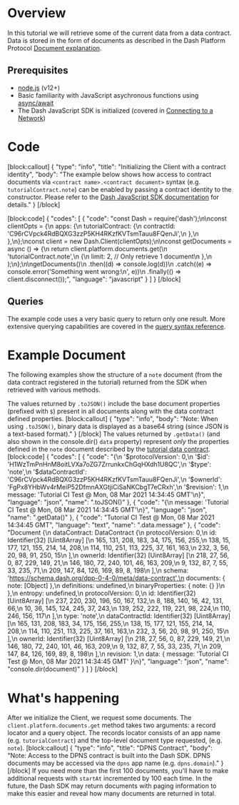 # Overview

In this tutorial we will retrieve some of the current data from a data contract. Data is stored in the form of documents as described in the Dash Platform Protocol [Document explanation](explanation-platform-protocol-document).

## Prerequisites
- [node.js](https://nodejs.org/en/) (v12+)
- Basic familiarity with JavaScript asychronous functions using [async/await](https://developer.mozilla.org/en-US/docs/Learn/JavaScript/Asynchronous/Async_await)
- The Dash JavaScript SDK is initialized (covered in [Connecting to a Network](tutorial-connecting-to-testnet))

# Code
[block:callout]
{
  "type": "info",
  "title": "Initializing the Client with a contract identity",
  "body": "The example below shows how access to contract documents via `<contract name>.<contract document>` syntax (e.g. `tutorialContract.note`) can be enabled by passing a contract identity to the constructor. Please refer to the [Dash JavaScript SDK documentation](https://dashevo.github.io/js-dash-sdk/#/getting-started/multiple-apps) for details."
}
[/block]

[block:code]
{
  "codes": [
    {
      "code": "const Dash = require('dash');\n\nconst clientOpts = {\n  apps: {\n    tutorialContract: {\n      contractId: 'C96rCVpck4RdBQXG3zzP5KH4RKzfKVTsmTauu8FQenJi',\n    },\n  },\n};\nconst client = new Dash.Client(clientOpts);\n\nconst getDocuments = async () => {\n  return client.platform.documents.get(\n    'tutorialContract.note',\n    {\n      limit: 2, // Only retrieve 1 document\n    },\n  );\n};\n\ngetDocuments()\n  .then((d) => console.log(d))\n  .catch((e) => console.error('Something went wrong:\\n', e))\n  .finally(() => client.disconnect());",
      "language": "javascript"
    }
  ]
}
[/block]
## Queries

The example code uses a very basic query to return only one result. More extensive querying capabilities are covered in the [query syntax reference](reference-query-syntax).

# Example Document

The following examples show the structure of a `note` document (from the data contract registered in the tutorial) returned from the SDK when retrieved with various methods. 

The values returned by `.toJSON()` include the base document properties (prefixed with `$`) present in all documents along with the data contract defined properties. 
[block:callout]
{
  "type": "info",
  "body": "Note: When using `.toJSON()`, binary data is displayed as a base64 string (since JSON is a text-based format)."
}
[/block]
The values returned by `.getData()` (and also shown in the console.dir() `data` property) represent _only_ the properties defined in the `note` document described by the [tutorial data contract](tutorial-register-a-data-contract#code).
[block:code]
{
  "codes": [
    {
      "code": "{\n  '$protocolVersion': 0,\n  '$id': 'H1WzTmPnHnM8oitLVXa7oZG7ZrrunkxChGqHXdh1U8QC',\n  '$type': 'note',\n  '$dataContractId': 'C96rCVpck4RdBQXG3zzP5KH4RKzfKVTsmTauu8FQenJi',\n  '$ownerId': 'FgPx8YHbWv4rMeiP52DfmnAXGtjiCiSaNKCbgT7eCRxh',\n  '$revision': 1,\n  message: 'Tutorial CI Test @ Mon, 08 Mar 2021 14:34:45 GMT'\n}",
      "language": "json",
      "name": ".toJSON()"
    },
    {
      "code": "{\n  message: 'Tutorial CI Test @ Mon, 08 Mar 2021 14:34:45 GMT'\n}",
      "language": "json",
      "name": ".getData()"
    },
    {
      "code": "Tutorial CI Test @ Mon, 08 Mar 2021 14:34:45 GMT",
      "language": "text",
      "name": ".data.message"
    },
    {
      "code": "Document {\n  dataContract: DataContract {\n    protocolVersion: 0,\n    id: Identifier(32) [Uint8Array] [\n      165, 131, 208, 183,  34, 175, 156, 255,\n      138,  15, 177, 121, 155, 214,  14, 208,\n      114, 110, 251, 113, 225,  37, 161, 163,\n      232,   3,  56,  20,  98,  91, 250,  15\n    ],\n    ownerId: Identifier(32) [Uint8Array] [\n      218,  27, 56,   0,  87, 229, 149,  21,\n      146, 180, 72, 240, 101,  46, 163, 209,\n        9, 132, 87,   7,  55,  33, 235,  71,\n      209, 147, 84, 126, 169,  89,   8, 198\n    ],\n    schema: 'https://schema.dash.org/dpp-0-4-0/meta/data-contract',\n    documents: { note: [Object] },\n    definitions: undefined,\n    binaryProperties: { note: {} }\n  },\n  entropy: undefined,\n  protocolVersion: 0,\n  id: Identifier(32) [Uint8Array] [\n    237, 220, 230, 196,  50, 167, 132,\n      8, 188, 140,  16,  42, 131,  66,\n     10,  36, 145, 124, 245,  37, 243,\n    139, 252, 222, 119, 221,  98, 224,\n    110, 246, 156, 117\n  ],\n  type: 'note',\n  dataContractId: Identifier(32) [Uint8Array] [\n    165, 131, 208, 183,  34, 175, 156, 255,\n    138,  15, 177, 121, 155, 214,  14, 208,\n    114, 110, 251, 113, 225,  37, 161, 163,\n    232,   3,  56,  20,  98,  91, 250,  15\n  ],\n  ownerId: Identifier(32) [Uint8Array] [\n    218,  27, 56,   0,  87, 229, 149,  21,\n    146, 180, 72, 240, 101,  46, 163, 209,\n      9, 132, 87,   7,  55,  33, 235,  71,\n    209, 147, 84, 126, 169,  89,   8, 198\n  ],\n  revision: 1,\n  data: { message: 'Tutorial CI Test @ Mon, 08 Mar 2021 14:34:45 GMT' }\n}",
      "language": "json",
      "name": "console.dir(document)"
    }
  ]
}
[/block]
# What's happening

After we initialize the Client, we request some documents. The `client.platform.documents.get` method takes two arguments: a record locator and a query object. The records locator consists of an app name (e.g. `tutorialContract`) and the top-level document type requested, (e.g. `note`).
[block:callout]
{
  "type": "info",
  "title": "DPNS Contract",
  "body": "Note: Access to the DPNS contract is built into the Dash SDK. DPNS documents may be accessed via the `dpns` app name (e.g. `dpns.domain`)."
}
[/block]
If you need more than the first 100 documents, you'll have to make additional requests with `startAt` incremented by 100 each time. In the future, the Dash SDK may return documents with paging information to make this easier and reveal how many documents are returned in total.